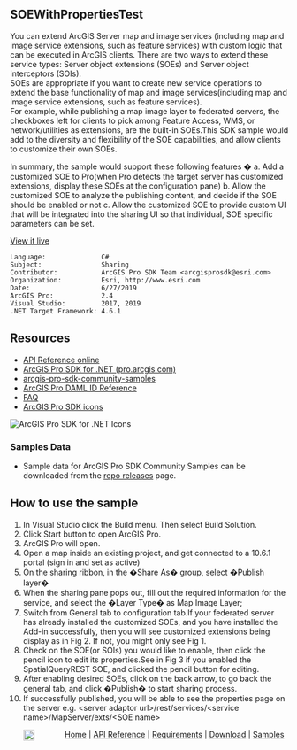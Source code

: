 ## SOEWithPropertiesTest

<!-- TODO: Write a brief abstract explaining this sample -->
You can extend ArcGIS Server map and image services (including map and image service extensions, such as feature services) with custom logic that can be executed in ArcGIS clients. There are two ways to extend these service types: Server object extensions (SOEs) and Server object interceptors (SOIs).  
SOEs are appropriate if you want to create new service operations to extend the base functionality of map and image services(including map and image service extensions, such as feature services).   
For example, while publishing a map image layer to federated servers, the checkboxes left for clients to pick among Feature Access, WMS, or network/utilities as extensions, are the built-in SOEs.This SDK sample would add to the diversity and flexibility of the SOE capabilities, and allow clients to customize their own SOEs.  
    
In summary, the sample would support these following features � a. Add a customized SOE to Pro(when Pro detects the target server has customized extensions, display these SOEs at the configuration pane) b. Allow the customized SOE to analyze the publishing content, and decide if the SOE should be enabled or not c. Allow the customized SOE to provide custom UI that will be integrated into the sharing UI so that individual, SOE specific parameters can be set.  
  


<a href="http://pro.arcgis.com/en/pro-app/sdk/" target="_blank">View it live</a>

<!-- TODO: Fill this section below with metadata about this sample-->
```
Language:              C#
Subject:               Sharing
Contributor:           ArcGIS Pro SDK Team <arcgisprosdk@esri.com>
Organization:          Esri, http://www.esri.com
Date:                  6/27/2019
ArcGIS Pro:            2.4
Visual Studio:         2017, 2019
.NET Target Framework: 4.6.1
```

## Resources

* [API Reference online](https://pro.arcgis.com/en/pro-app/sdk/api-reference)
* <a href="https://pro.arcgis.com/en/pro-app/sdk/" target="_blank">ArcGIS Pro SDK for .NET (pro.arcgis.com)</a>
* [arcgis-pro-sdk-community-samples](https://github.com/Esri/arcgis-pro-sdk-community-samples)
* [ArcGIS Pro DAML ID Reference](https://github.com/Esri/arcgis-pro-sdk/wiki/ArcGIS-Pro-DAML-ID-Reference)
* [FAQ](https://github.com/Esri/arcgis-pro-sdk/wiki/FAQ)
* [ArcGIS Pro SDK icons](https://github.com/Esri/arcgis-pro-sdk/releases/tag/2.4.0.19948)

![ArcGIS Pro SDK for .NET Icons](https://Esri.github.io/arcgis-pro-sdk/images/Home/Image-of-icons.png  "ArcGIS Pro SDK Icons")

### Samples Data

* Sample data for ArcGIS Pro SDK Community Samples can be downloaded from the [repo releases](https://github.com/Esri/arcgis-pro-sdk-community-samples/releases) page.  

## How to use the sample
<!-- TODO: Explain how this sample can be used. To use images in this section, create the image file in your sample project's screenshots folder. Use relative url to link to this image using this syntax: ![My sample Image](FacePage/SampleImage.png) -->
1. In Visual Studio click the Build menu. Then select Build Solution.  
1. Click Start button to open ArcGIS Pro.  
1. ArcGIS Pro will open.   
1. Open a map inside an existing project, and get connected to a 10.6.1 portal (sign in and set as active)  
1. On the sharing ribbon, in the �Share As� group, select �Publish layer�   
1. When the sharing pane pops out, fill out the required information for the service, and select the �Layer Type� as Map Image Layer;  
1. Switch from General tab to configuration tab.If your federated server has already installed the customized SOEs, and you have installed the Add-in successfully, then you will see customized extensions being display as in Fig 2. If not, you might only see Fig 1.  
1. Check on the SOE(or SOIs) you would like to enable, then click the pencil icon to edit its properties.See in Fig 3 if you enabled the SpatialQueryREST SOE, and clicked the pencil button for editing.  
1. After enabling desired SOEs, click on the back arrow, to go back the general tab, and click �Publish� to start sharing process.  
1. If successfully published, you will be able to see the properties page on the server e.g. \<server adaptor url\>/rest/services/\<service name\>/MapServer/exts/\<SOE name\>    
  


<!-- End -->

&nbsp;&nbsp;&nbsp;&nbsp;&nbsp;&nbsp;<img src="https://esri.github.io/arcgis-pro-sdk/images/ArcGISPro.png"  alt="ArcGIS Pro SDK for Microsoft .NET Framework" height = "20" width = "20" align="top"  >
&nbsp;&nbsp;&nbsp;&nbsp;&nbsp;&nbsp;&nbsp;&nbsp;&nbsp;&nbsp;&nbsp;&nbsp;
[Home](https://github.com/Esri/arcgis-pro-sdk/wiki) | <a href="https://pro.arcgis.com/en/pro-app/sdk/api-reference" target="_blank">API Reference</a> | [Requirements](https://github.com/Esri/arcgis-pro-sdk/wiki#requirements) | [Download](https://github.com/Esri/arcgis-pro-sdk/wiki#installing-arcgis-pro-sdk-for-net) | <a href="https://github.com/esri/arcgis-pro-sdk-community-samples" target="_blank">Samples</a>
